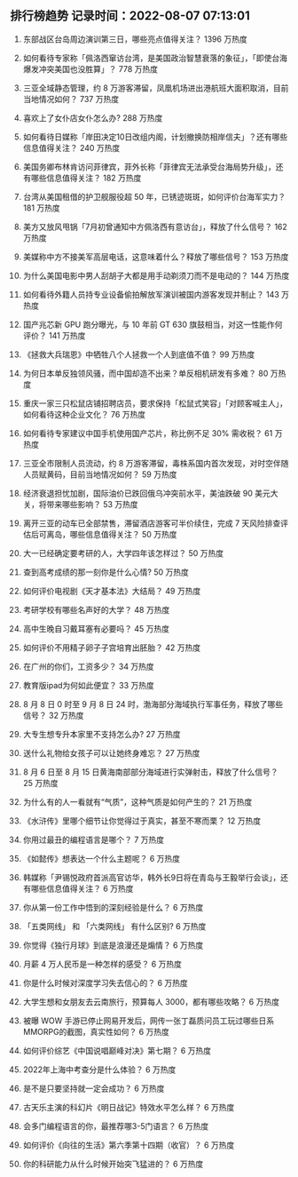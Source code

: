 
## 排行榜趋势 记录时间：2022-08-07 07:13:01
  
  1. 东部战区台岛周边演训第三日，哪些亮点值得关注？ 1396 万热度
    
  2. 如何看待专家称「佩洛西窜访台湾，是美国政治智慧衰落的象征」，「即使台海爆发冲突美国也没胜算」？ 778 万热度
    
  3. 三亚全域静态管理，约 8 万游客滞留，凤凰机场进出港航班大面积取消，目前当地情况如何？ 737 万热度
    
  4. 喜欢上了女仆店女仆怎么办? 288 万热度
    
  5. 如何看待日媒称「岸田决定10日改组内阁，计划撤换防相岸信夫」？还有哪些信息值得关注？ 240 万热度
    
  6. 美国务卿布林肯访问菲律宾，菲外长称「菲律宾无法承受台海局势升级」，还有哪些信息值得关注？ 182 万热度
    
  7. 台湾从美国租借的护卫舰服役超 50 年，已锈迹斑斑，如何评价台海军实力？ 181 万热度
    
  8. 美方又放风甩锅「7月初曾通知中方佩洛西有意访台」，释放了什么信号？ 162 万热度
    
  9. 美媒称中方不接美军高层电话，这意味着什么？释放了哪些信号？ 153 万热度
    
  10. 为什么美国电影中男人刮胡子大都是用手动剃须刀而不是电动的？ 144 万热度
    
  11. 如何看待外籍人员持专业设备偷拍解放军演训被国内游客发现并制止？ 143 万热度
    
  12. 国产兆芯新 GPU 跑分曝光，与 10 年前 GT 630 旗鼓相当，对这一性能作何评价？ 141 万热度
    
  13. 《拯救大兵瑞恩》中牺牲八个人拯救一个人到底值不值？ 99 万热度
    
  14. 为何日本单反独领风骚，而中国却造不出来？单反相机研发有多难？ 80 万热度
    
  15. 重庆一家三只松鼠店铺招聘店员，要求保持「松鼠式笑容」「对顾客喊主人」，如何看待这种企业文化？ 76 万热度
    
  16. 如何看待专家建议中国手机使用国产芯片，称比例不足 30% 需收税？ 61 万热度
    
  17. 三亚全市限制人员流动，约 8 万游客滞留，毒株系国内首次发现，对时空伴随人员赋黄码，目前当地情况如何？ 59 万热度
    
  18. 经济衰退担忧加剧，国际油价已跌回俄乌冲突前水平，美油跌破 90 美元大关，将带来哪些影响？ 53 万热度
    
  19. 离开三亚的动车已全部禁售，滞留酒店游客可半价续住，完成 7 天风险排查评估后可离岛，哪些信息值得关注？ 50 万热度
    
  20. 大一已经确定要考研的人，大学四年该怎样过？ 50 万热度
    
  21. 查到高考成绩的那一刻你是什么心情? 50 万热度
    
  22. 如何评价电视剧《天才基本法》大结局？ 49 万热度
    
  23. 考研学校有哪些名声好的大学？ 48 万热度
    
  24. 高中生晚自习戴耳塞有必要吗？ 45 万热度
    
  25. 如何评价不用精子卵子子宫培育出胚胎？ 42 万热度
    
  26. 在广州的你们，工资多少？ 34 万热度
    
  27. 教育版ipad为何如此便宜？ 33 万热度
    
  28. 8 月 8 日 0 时至 9 月 8 日 24 时，渤海部分海域执行军事任务，释放了哪些信号？ 32 万热度
    
  29. 大专生想专升本家里不支持怎么办? 27 万热度
    
  30. 送什么礼物给女孩子可以让她终身难忘？ 27 万热度
    
  31. 8 月 6 日至 8 月 15 日黄海南部部分海域进行实弹射击，释放了什么信号？ 25 万热度
    
  32. 为什么有的人一看就有“气质”，这种气质是如何产生的？ 21 万热度
    
  33. 《水浒传》里哪个细节让你觉得过于真实，甚至不寒而栗？ 12 万热度
    
  34. 你用过最丑的编程语言是哪个？ 7 万热度
    
  35. 《如懿传》想表达一个什么主题呢？ 6 万热度
    
  36. 韩媒称「尹锡悦政府首派高官访华，韩外长9日将在青岛与王毅举行会谈」，还有哪些信息值得关注？ 6 万热度
    
  37. 你从第一份工作中悟到的深刻经验是什么？ 6 万热度
    
  38. 「五类网线」 和 「六类网线」 有什么区别? 6 万热度
    
  39. 你觉得《独行月球》到底是浪漫还是煽情？ 6 万热度
    
  40. 月薪 4 万人民币是一种怎样的感受？ 6 万热度
    
  41. 你是什么时候对深度学习失去信心的？ 6 万热度
    
  42. 大学生想和女朋友去云南旅行，预算每人 3000，都有哪些攻略？ 6 万热度
    
  43. 被曝 WOW  手游已停止网易开发后，网传一张丁磊质问员工玩过哪些日系MMORPG的截图，真实性如何？ 6 万热度
    
  44. 如何评价综艺《中国说唱巅峰对决》第七期？ 6 万热度
    
  45. 2022年上海中考查分是什么体验？ 6 万热度
    
  46. 是不是只要坚持就一定会成功？ 6 万热度
    
  47. 古天乐主演的科幻片《明日战记》特效水平怎么样？ 6 万热度
    
  48. 会多门编程语言的你，最推荐哪3-5门语言？ 6 万热度
    
  49. 如何评价《向往的生活》第六季第十四期（收官）？ 6 万热度
    
  50. 你的科研能力从什么时候开始突飞猛进的？ 6 万热度
    